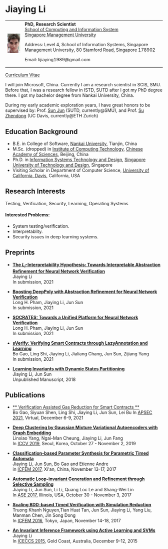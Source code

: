 # Jiaying Li
<table width="68%" border="0" cellpadding="0">
<tr valigh="top" aligh="left">
<td><IMG SRC="./photo.jpg" width="100"><br></td>
<td>
<div>
<b>PhD, Research Scientist</b> <BR> 
<a href="https://scis.smu.edu.sg/">School of Computing and Information System</a><BR>
<a href="http://www.smu.edu.sg/">Singapore Management University</a>
<P>Address: Level 4, School of Information Systems, Singapore Management University, 80 Stamford Road, Singapore 178902 <BR>
<P>Email: lijiaying1989@gmail.com<BR>
</div>
</td>
</tr>
</table>

[Curriculum Vitae](http://lijiaying.github.io/cv/cv.pdf)

I will join Microsoft, China. Currently I am a research scientist in SCIS, SMU. Before that, I was a research fellow in ISTD, SUTD after I got my PhD degree there. I got my bachelor degree from Nankai University, China.

During my early academic exploration years, I have great honors to be supervised by:
Prof. [Sun Jun](http://sunjun.site/) (SUTD, currently@SMU), and Prof. [Su Zhendong](https://people.inf.ethz.ch/suz/) (UC Davis, currently@ETH Zurich)

## Education Background
* B.E. in College of Software, [Nankai University](http://www.nankai.edu.cn), Tianjin, China
* M.Sc. (dropped) in [Institute of Computing Technology](http://english.ict.cas.cn/), [Chinese Academy of Sciences](http://english.cas.cn/), Beijing, China
* Ph.D. in [Information Systems Technology and Design](https://istd.sutd.edu.sg/), [Singapore University of Technology and Design](http://www.sutd.edu.sg/), Singapore
* Visiting Scholar in Department of Computer Science, [University of California, Davis](https://www.ucdavis.edu/), California, USA



## Research Interests
Testing, Verification, Security, Learning, Operating Systems

#### Interested Problems:
+ System testing/verification.
+ Interpretablity.
+ Security issues in deep learning systems.



## Preprints
- [**The $L_i$-Interpretability Hypothesis: Towards Interpretable Abstraction Refinement for Neural Network Verification**](http://lijiaying.github.io)  
Jiaying Li   
In submission, 2021

- [**Boosting DeepPoly with Abstraction Refinement for Neural Network Verification**](http://jiaying.li/papers/DeepPoly_Abstraction_Refinement.pdf)  
Long H. Pham, Jiaying Li, Jun Sun  
In submission, 2021

- [**SOCRATES: Towards a Unified Platform for Neural Network Verification**](https://arxiv.org/pdf/2007.11206.pdf)  
Long H. Pham, Jiaying Li, Jun Sun  
In submission, 2021

- [**sVerify: Verifying Smart Contracts through LazyAnnotation and Learning**](http://lijiaying.github.io)  
Bo Gao, Ling Shi, Jiaying Li, Jialiang Chang, Jun Sun, Zijiang Yang  
In submission, 2021

- [**Learning Invariants with Dynamic States Partitioning**](http://lijiaying.github.io/papers/icse18.pdf)  
Jiaying Li, Jun Sun   
Unpublished Manuscript, 2018


## Publications
- [** Verification Assisted Gas Reduction for Smart Contracts **](http://lijiaying.github.io)  
Bo Gao, Siyuan Shen, Ling Shi, Jiaying Li, Jun Sun, Lei Bu 
In [APSEC 2021](https://apsec2021.seat.org.tw/), Virtual, December 6-9, 2021

- [**Deep Clustering by Gaussian Mixture Variational Autoencoders with Graph Embedding**](http://lijiaying.github.io/papers/iccv19.pdf)  
Linxiao Yang, Ngai-Man Cheung, Jiaying Li, Jun Fang  
In [ICCV 2019](http://iccv2019.thecvf.com/), Seoul, Korea, October 27 - November 2, 2019

- [**Classification-based Parameter Synthesis for Parametric Timed Automata**](http://lijiaying.github.io/papers/icfem17.pdf)  
Jiaying Li, Jun Sun, Bo Gao and Etienne Andre  
in [ICFEM 2017](http://ictt.xidian.edu.cn/icfem2017/), Xi'an, China, November 13-17, 2017

- [**Automatic Loop-invariant Generation and Refinement through Selective Sampling**](http://lijiaying.github.io/papers/ase17.pdf)  
Jiaying Li, Jun Sun, Li Li, Quang Loc Le and Shang-Wei Lin   
In [ASE 2017](http://ase2017.org/), Illinois, USA, October 30 - November 3, 2017 

- [**Scaling BDD-based Timed Verification with Simulation Reduction**](http://lijiaying.github.io/papers/icfem16.pdf)  
Truong Khanh Nguyen,Tian Huat Tan, Jun Sun, Jiaying Li, Yang Liu, Manman Chen, Jin Song Dong  
In [ICFEM 2016](http://icfem2016.xyz/), Tokyo, Japan, November 14-18, 2017

- [**An Invariant Inference Framework using Active Learning and SVMs**](http://lijiaying.github.io/papers/iceccs15.pdf)  
Jiaying Li  
In [ICECCS 2015](http://iceccs2015.monash.edu.au/2015/index.jsp), Gold Coast, Australia, December 9-12, 2015

